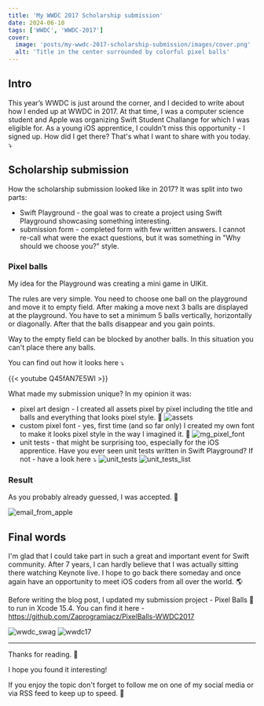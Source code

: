 ```yaml
---
title: 'My WWDC 2017 Scholarship submission'
date: 2024-06-10
tags: ['WWDC', 'WWDC-2017']
cover: 
  image: 'posts/my-wwdc-2017-scholarship-submission/images/cover.png'
  alt: 'Title in the center surrounded by colorful pixel balls'
---
```


## Intro

This year’s WWDC is just around the corner, and I decided to write about how I ended up at WWDC in 2017. At that time, I was a computer science student and Apple was organizing Swift Student Challange for which I was eligible for. As a young iOS apprentice, I couldn't miss this opportunity - I signed up. How did I get there? That's what I want to share with you today. ⤵️

## Scholarship submission

How the scholarship submission looked like in 2017? It was split into two parts: 
- Swift Playground - the goal was to create a project using Swift Playground showcasing something interesting.
- submission form - completed form with few written answers. I cannot re-call what were the exact questions, but it was something in "Why should we choose you?" style.

### Pixel balls

My idea for the Playground was creating a mini game in UIKit.

The rules are very simple. You need to choose one ball on the playground and move it to empty field. After making a move next 3 balls are displayed at the playground. You have to set a minimum 5 balls vertically, horizontally or diagonally. After that the balls disappear and you gain points.

Way to the empty field can be blocked by another balls. In this situation you can't place there any balls.

You can find out how it looks here ⤵️

{{< youtube Q45fAN7E5WI >}}
</br>

What made my submission unique? In my opinion it was:
- pixel art design - I created all assets pixel by pixel including the title and balls and everything that looks pixel style. 👾
![assets](images/assets.png)
- custom pixel font - yes, first time (and so far only) I created my own font to make it looks pixel style in the way I imagined it. 💭
![mg_pixel_font](images/mg_pixel_font.png)
- unit tests - that might be surprising too, especially for the iOS apprentice. Have you ever seen unit tests written in Swift Playground? If not - have a look here ⤵️
![unit_tests](images/unit_tests.png)
![unit_tests_list](images/unit_tests_list.png)

### Result

As you probably already guessed, I was accepted. 🎉

![email_from_apple](images/email_from_apple.png)

## Final words

I'm glad that I could take part in such a great and important event for Swift community. After 7 years, I can hardly believe that I was actually sitting there watching Keynote live. I hope to go back there someday and once again have an opportunity to meet iOS coders from all over the world. 🌎

Before writing the blog post, I updated my submission project - Pixel Balls 👾 to run in Xcode 15.4. You can find it here - https://github.com/Zaprogramiacz/PixelBalls-WWDC2017

![wwdc_swag](images/wwdc_swag.jpeg)
![wwdc17](images/wwdc17.jpg)

---

Thanks for reading. 📖

I hope you found it interesting!

If you enjoy the topic don't forget to follow me on one of my social media or via RSS feed to keep up to speed. 🚀
